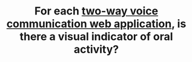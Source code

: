 ---
title: For each [two-way voice communication web application](#application-web-de-communication-orale-bidirectionnelle), is there a visual indicator of oral activity?
---